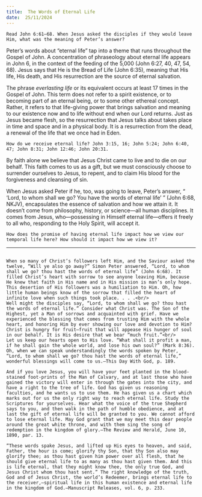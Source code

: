 ```yaml
---
title:  The Words of Eternal Life
date:  25/11/2024
---
```


`Read John 6:61–68. When Jesus asked the disciples if they would leave Him, what was the meaning of Peter’s answer?`

Peter’s words about “eternal life” tap into a theme that runs throughout the Gospel of John. A concentration of phraseology about eternal life appears in John 6, in the context of the feeding of the 5,000 (John 6:27, 40, 47, 54, 68). Jesus says that He is the Bread of Life (John 6:35), meaning that His life, His death, and His resurrection are the source of eternal salvation.

The phrase _everlasting life_ or its equivalent occurs at least 17 times in the Gospel of John. This term does not refer to a spirit existence, or to becoming part of an eternal being, or to some other ethereal concept. Rather, it refers to that life-giving power that brings salvation and meaning to our existence now and to life without end when our Lord returns. Just as Jesus became flesh, so the resurrection that Jesus talks about takes place in time and space and in a physical body. It is a resurrection from the dead, a renewal of the life that we once had in Eden.

`How do we receive eternal life? John 3:15, 16; John 5:24; John 6:40, 47; John 8:31; John 12:46; John 20:31.`

By faith alone we believe that Jesus Christ came to live and to die on our behalf. This faith comes to us as a gift, but we must consciously choose to surrender ourselves to Jesus, to repent, and to claim His blood for the forgiveness and cleansing of sin.

When Jesus asked Peter if he, too, was going to leave, Peter’s answer, “ ‘Lord, to whom shall we go? You have the words of eternal life’ ” (John 6:68, NKJV), encapsulates the essence of salvation and how we attain it. It doesn’t come from philosophy, history, or science—all human disciplines. It comes from Jesus, who—possessing in Himself eternal life—offers it freely to all who, responding to the Holy Spirit, will accept it.

`How does the promise of having eternal life impact how we view our temporal life here? How should it impact how we view it?`

---

```=Additional Reading: Selected Quotes from Ellen G. White

When so many of Christ’s followers left Him, and the Saviour asked the twelve, “Will ye also go away?” Simon Peter answered, “Lord, to whom shall we go? thou hast the words of eternal life” (John 6:68). It filled Christ’s heart with sorrow to see anyone leaving Him, because He knew that faith in His name and in His mission is man’s only hope. This desertion of His followers was a humiliation to Him. Oh, how little human beings know of the sorrow that filled the heart of infinite love when such things took place. . . .<br/>
Well might the disciples say, “Lord, to whom shall we go? thou hast the words of eternal life.” Consider what Christ was. The Son of the Highest, yet a Man of sorrows and acquainted with grief. Have we experienced the blessing that comes from trusting Him with the whole heart, and honoring Him by ever showing our love and devotion to Him? Christ is hungry for fruit—fruit that will appease His hunger of soul in our behalf. It is His desire that we bear “much fruit.”<br/>
Let us keep our hearts open to His love. “What shall it profit a man, if he shall gain the whole world, and lose his own soul?” (Mark 8:36). Oh, when we can speak understandingly the words spoken by Peter, “Lord, to whom shall we go? thou hast the words of eternal life,” wonderful blessings will come to us.—This Day With God, p. 189.

And if you love Jesus, you will have your feet planted in the blood-stained foot-prints of the Man of Calvary, and at last those who have gained the victory will enter in through the gates into the city, and have a right to the tree of life. God has given us reasoning faculties, and he wants us to use them. He has given us a chart which marks out for us the only right way to reach eternal life. Study the Scriptures for yourselves. Hear what the voice of the true Shepherd says to you, and then walk in the path of humble obedience, and at last the gift of eternal life will be granted to you. We cannot afford to lose eternal life. May God grant that we may meet this dear people around the great white throne, and with them sing the song of redemption in the kingdom of glory.—The Review and Herald, June 10, 1890, par. 13.

“These words spake Jesus, and lifted up His eyes to heaven, and said, Father, the hour is come; glorify thy Son, that thy Son also may glorify thee; as thou hast given him power over all flesh, that he should give eternal life to as many as thou hast given them. And this is life eternal, that they might know thee, the only true God, and Jesus Christ whom thou hast sent.” The right knowledge of the truth, God and of Jesus Christ, the world’s Redeemer, brings eternal life to the receiver,—spiritual life in this human existence and eternal life in the kingdom of God.—Manuscript Releases, vol. 6, p. 233.
```